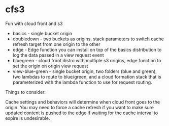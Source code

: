 # cfs3

Fun with cloud front and s3

* basics - single bucket origin
* doubledown - two buckets as origins, stack parameters to switch cache refresh target from one origin to the other
* edge - Edge function you can install on top of the basics distribution to log the data passed in a view request event
* bluegreen - cloud front distro with multiple s3 origins, edge function to set the origin on origin view request
* view-blue-green - single bucket origin, two folders (blue and green), two lambdas to route to blue/green, and a cloud formation stack that is parameterized with the lambda function to use for request routing.

Things to consider:

Cache settings and behaviors will determine when cloud front goes to the origin. You may need to force a cache refresh if you want to make sure updated content is pushed to the edge if waiting for the cache interval to expire is undesirable.
